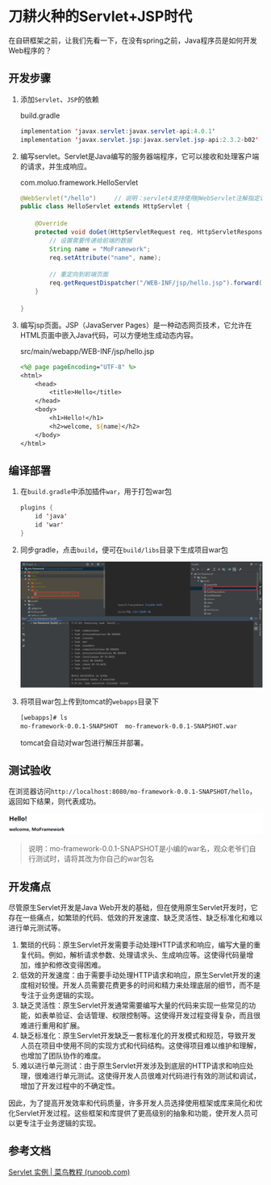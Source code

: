 # 刀耕火种的Servlet+JSP时代

在自研框架之前，让我们先看一下，在没有spring之前，Java程序员是如何开发Web程序的？

## 开发步骤

1. 添加`Servlet`、`JSP`的依赖

   build.gradle

   ```java
   implementation 'javax.servlet:javax.servlet-api:4.0.1'
   implementation 'javax.servlet.jsp:javax.servlet.jsp-api:2.3.2-b02'
   ```

2. 编写servlet。Servlet是Java编写的服务器端程序，它可以接收和处理客户端的请求，并生成响应。

   com.moluo.framework.HelloServlet

   ```java
   @WebServlet("/hello")     // 说明：servlet4支持使用@WebServlet注解指定请求路径，用于简化繁琐的web.xml
   public class HelloServlet extends HttpServlet {
   
       @Override
       protected void doGet(HttpServletRequest req, HttpServletResponse resp) throws ServletException, IOException {
           // 设置需要传递给前端的数据
           String name = "MoFramework";
           req.setAttribute("name", name);
           
           // 重定向到前端页面
           req.getRequestDispatcher("/WEB-INF/jsp/hello.jsp").forward(req, resp);
       }
   
   }
   ```

3. 编写jsp页面。JSP（JavaServer Pages）是一种动态网页技术，它允许在HTML页面中嵌入Java代码，可以方便地生成动态内容。

   src/main/webapp/WEB-INF/jsp/hello.jsp

   ```jsp
   <%@ page pageEncoding="UTF-8" %>
   <html>
       <head>
           <title>Hello</title>
       </head>
       <body>
           <h1>Hello!</h1>
           <h2>welcome, ${name}</h2>
       </body>
   </html>
   ```

## 编译部署

1. 在`build.gradle`中添加插件`war`，用于打包war包

   ```java
   plugins {
       id 'java'
       id 'war'
   }
   ```

2. 同步gradle，点击`build`，便可在`build/libs`目录下生成项目war包

   ![image-20230820101709940](media/1.1.刀耕火种的Servlet+JSP时代/image-20230820101709940.png)

3. 将项目war包上传到tomcat的`webapps`目录下

   ```bash
   [webapps]# ls
   mo-framework-0.0.1-SNAPSHOT  mo-framework-0.0.1-SNAPSHOT.war
   ```

   tomcat会自动对war包进行解压并部署。

## 测试验收

在浏览器访问`http://localhost:8080/mo-framework-0.0.1-SNAPSHOT/hello`，返回如下结果，则代表成功。

![image-20230820102323998](media/1.1.刀耕火种的Servlet+JSP时代/image-20230820102323998.png)

> 说明：mo-framework-0.0.1-SNAPSHOT是小编的war名，观众老爷们自行测试时，请将其改为你自己的war包名

## 开发痛点

尽管原生Servlet开发是Java Web开发的基础，但在使用原生Servlet开发时，它存在一些痛点，如繁琐的代码、低效的开发速度、缺乏灵活性、缺乏标准化和难以进行单元测试等。

1. 繁琐的代码：原生Servlet开发需要手动处理HTTP请求和响应，编写大量的重复代码。例如，解析请求参数、处理请求头、生成响应等。这使得代码量增加，维护和修改变得困难。
2. 低效的开发速度：由于需要手动处理HTTP请求和响应，原生Servlet开发的速度相对较慢。开发人员需要花费更多的时间和精力来处理底层的细节，而不是专注于业务逻辑的实现。
3. 缺乏灵活性：原生Servlet开发通常需要编写大量的代码来实现一些常见的功能，如表单验证、会话管理、权限控制等。这使得开发过程变得复杂，而且很难进行重用和扩展。
4. 缺乏标准化：原生Servlet开发缺乏一套标准化的开发模式和规范，导致开发人员在项目中使用不同的实现方式和代码结构。这使得项目难以维护和理解，也增加了团队协作的难度。
5. 难以进行单元测试：由于原生Servlet开发涉及到底层的HTTP请求和响应处理，很难进行单元测试。这使得开发人员很难对代码进行有效的测试和调试，增加了开发过程中的不确定性。

因此，为了提高开发效率和代码质量，许多开发人员选择使用框架或库来简化和优化Servlet开发过程。这些框架和库提供了更高级别的抽象和功能，使开发人员可以更专注于业务逻辑的实现。

## 参考文档

[Servlet 实例 | 菜鸟教程 (runoob.com)](https://www.runoob.com/servlet/servlet-first-example.html)


